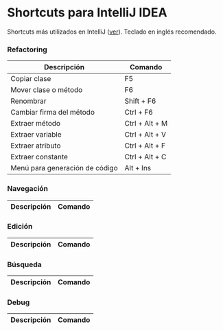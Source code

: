 # Shortcuts para IntelliJ IDEA

Shortcuts más utilizados en IntelliJ ([ver](https://resources.jetbrains.com/storage/products/intellij-idea/docs/IntelliJIDEA_ReferenceCard.pdf)).  Teclado en inglés recomendado.

### Refactoring

|Descripción|Comando|
|-|-|
|Copiar clase|F5|
|Mover clase o método|F6|
|Renombrar|Shift + F6|
|Cambiar firma del método|Ctrl + F6|
|Extraer método|Ctrl + Alt + M|
|Extraer variable|Ctrl + Alt + V|
|Extraer atributo|Ctrl + Alt + F|
|Extraer constante|Ctrl + Alt + C|
|Menú para generación de código|Alt + Ins|

### Navegación

|Descripción|Comando|
|-|-|

### Edición

|Descripción|Comando|
|-|-|

### Búsqueda

|Descripción|Comando|
|-|-|

### Debug

|Descripción|Comando|
|-|-|
